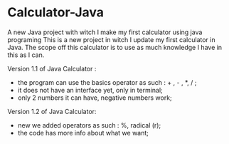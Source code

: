 # Calculator-Java
A new Java project with witch I make my first calculator using java programing
This is a new project in witch I update my first calculator in Java. The scope off this calculator is to use as much knowledge I have in this as I can.

Version 1.1 of Java Calculator : 
 - the program can use the basics operator as such : + , - , *, / ;
 - it does not have an interface yet, only in terminal;
 - only 2 numbers it can have, negative numbers work;

Version 1.2 of Java Calculator:
 - new we added operators as such : %, radical (r);
 - the code has more info about what we want;
